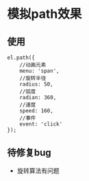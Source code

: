 # 模拟path效果

## 使用

```
el.path({
	//动画元素
	menu: 'span',
	//旋转半径
	radius: 50,
	//弧度
	radian: 360,
	//速度
	speed: 160,
	//事件
	event: 'click'
});
```

## 待修复bug

+ 旋转算法有问题